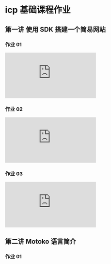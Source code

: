 # icp 基础课程作业
## 第一讲 使用 SDK 搭建一个简易网站
### 作业 01
![icp_01_homework01](https://github.com/JoceHYJ/icp_basic_hw/blob/main/homework01/icp_01.md)
### 作业 02
![icp_01_homework02](https://github.com/JoceHYJ/icp_basic_hw/blob/main/homework01/icp_02.md)
### 作业 03
![icp_01_homework03](https://github.com/JoceHYJ/icp_basic_hw/blob/main/homework01/icp_03.md)

## 第二讲 Motoko 语言简介
### 作业 01